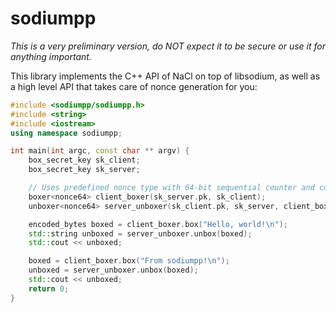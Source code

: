 sodiumpp
========

*This is a very preliminary version, do NOT expect it to be secure or use it for anything important.*

This library implements the C++ API of NaCl on top of libsodium, as well as a high level API that takes care of nonce generation for you:

```c++
#include <sodiumpp/sodiumpp.h>
#include <string>
#include <iostream>
using namespace sodiumpp;

int main(int argc, const char ** argv) {
    box_secret_key sk_client;
    box_secret_key sk_server;

    // Uses predefined nonce type with 64-bit sequential counter and constant random bytes for the rest
    boxer<nonce64> client_boxer(sk_server.pk, sk_client);
    unboxer<nonce64> server_unboxer(sk_client.pk, sk_server, client_boxer.get_nonce_constant());

    encoded_bytes boxed = client_boxer.box("Hello, world!\n");
    std::string unboxed = server_unboxer.unbox(boxed);
    std::cout << unboxed;

    boxed = client_boxer.box("From sodiumpp!\n");
    unboxed = server_unboxer.unbox(boxed);
    std::cout << unboxed;
    return 0;
}
```
